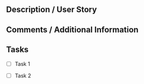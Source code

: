 ## Description / User Story 


## Comments / Additional Information


## Tasks

- [ ] Task 1
- [ ] Task 2

